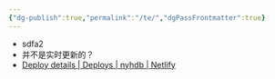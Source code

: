 ```yaml
---
{"dg-publish":true,"permalink":"/te/","dgPassFrontmatter":true}
---
```


- sdfa2
- 并不是实时更新的？
- [Deploy details | Deploys | nyhdb | Netlify](https://app.netlify.com/sites/nyhdb/deploys/669e0d4b35d00802ab37e86c)